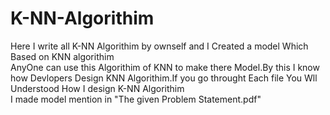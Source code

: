 # K-NN-Algorithim
Here I write all K-NN Algorithim  by ownself and I Created a model Which Based on KNN algorithim \
AnyOne can use this Algorithim of KNN to make there Model.By this I know how Devlopers Design KNN Algorithim.If you go throught Each file You Wll Understood How I design K-NN Algorithim \
I made model mention in  "The given Problem Statement.pdf"
